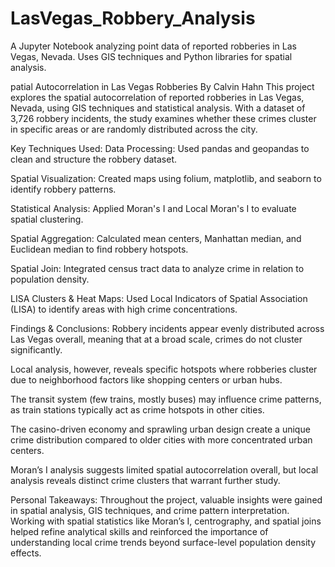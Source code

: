 # LasVegas_Robbery_Analysis
A Jupyter Notebook analyzing point data of reported robberies in Las Vegas, Nevada. Uses GIS techniques and Python libraries for spatial analysis.

patial Autocorrelation in Las Vegas Robberies
By Calvin Hahn
This project explores the spatial autocorrelation of reported robberies in Las Vegas, Nevada, using GIS techniques and statistical analysis. With a dataset of 3,726 robbery incidents, the study examines whether these crimes cluster in specific areas or are randomly distributed across the city.

Key Techniques Used:
Data Processing: Used pandas and geopandas to clean and structure the robbery dataset.

Spatial Visualization: Created maps using folium, matplotlib, and seaborn to identify robbery patterns.

Statistical Analysis: Applied Moran's I and Local Moran's I to evaluate spatial clustering.

Spatial Aggregation: Calculated mean centers, Manhattan median, and Euclidean median to find robbery hotspots.

Spatial Join: Integrated census tract data to analyze crime in relation to population density.

LISA Clusters & Heat Maps: Used Local Indicators of Spatial Association (LISA) to identify areas with high crime concentrations.

Findings & Conclusions:
Robbery incidents appear evenly distributed across Las Vegas overall, meaning that at a broad scale, crimes do not cluster significantly.

Local analysis, however, reveals specific hotspots where robberies cluster due to neighborhood factors like shopping centers or urban hubs.

The transit system (few trains, mostly buses) may influence crime patterns, as train stations typically act as crime hotspots in other cities.

The casino-driven economy and sprawling urban design create a unique crime distribution compared to older cities with more concentrated urban centers.

Moran’s I analysis suggests limited spatial autocorrelation overall, but local analysis reveals distinct crime clusters that warrant further study.

Personal Takeaways:
Throughout the project, valuable insights were gained in spatial analysis, GIS techniques, and crime pattern interpretation. Working with spatial statistics like Moran’s I, centrography, and spatial joins helped refine analytical skills and reinforced the importance of understanding local crime trends beyond surface-level population density effects.
